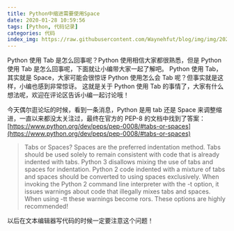 ```yaml
---
title: Python中缩进需要使用Space
date: 2020-01-28 10:59:56
tags: [Python, 代码记录]
categories: 代码
index_img: https://raw.githubusercontent.com/Waynehfut/blog/img/img/20220722171019.png
---
```


Python 使用 Tab 是怎么回事呢？Python 使用相信大家都很熟悉，但是 Python 使用 Tab 是怎么回事呢，下面就让小编带大家一起了解吧。
Python 使用 Tab，其实就是 Space，大家可能会很惊讶 Python 使用怎么会 Tab 呢？但事实就是这样，小编也感到非常惊讶。
这就是关于 Python 使用 Tab 的事情了，大家有什么想法呢，欢迎在评论区告诉小编一起讨论哦！

<!-- more -->

今天偶尔逛论坛的时候，看到一条消息，Python 是用 tab 还是 Space 来调整缩进，一直以来都没太关注过，最终在官方的 PEP-8 的文档中找到了答案：
[https://www.python.org/dev/peps/pep-0008/#tabs-or-spaces](https://www.python.org/dev/peps/pep-0008/#tabs-or-spaces)

> Tabs or Spaces?
> Spaces are the preferred indentation method.
> Tabs should be used solely to remain consistent with code that is already indented with tabs.
> Python 3 disallows mixing the use of tabs and spaces for indentation.
> Python 2 code indented with a mixture of tabs and spaces should be converted to using spaces exclusively.
> When invoking the Python 2 command line interpreter with the -t option, it issues warnings about code that illegally mixes tabs and spaces. When using -tt these warnings become rors. These options are highly recommended!

以后在文本编辑器写代码的时候一定要注意这个问题！
